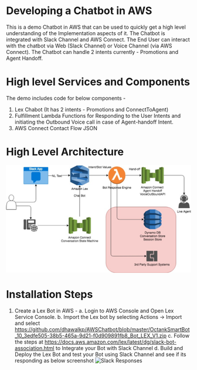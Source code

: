 # Developing a Chatbot in AWS
This is a demo Chatbot in AWS that can be used to quickly get a high level understanding of the Implementation aspects of it. The Chatbot is integrated with Slack Channel and AWS Connect. The End User can interact with the chatbot via Web (Slack Channel) or Voice Channel (via AWS Connect). The Chatbot can handle 2 intents currently - Promotions and Agent Handoff.  

# High level Services and Components
The demo includes code for below components -
1. Lex Chabot (It has 2 intents - Promotions and ConnectToAgent)
2. Fulfillment Lambda Functions for Responding to the User Intents and initiating the Outbound Voice call in case of Agent-handoff Intent.
3. AWS Connect Contact Flow JSON

# High Level Architecture

![High Level Architecture of Chatbot on AWS](https://github.com/dhawalkp/AWSChatbot/blob/master/Architecture_ChatBot_AWS.png)

# Installation Steps

1. Create a Lex Bot in AWS - 
    a. Login to AWS Console and Open Lex Service Console. 
    b. Import the Lex bot by selecting Actions -> Import and select  https://github.com/dhawalkp/AWSChatbot/blob/master/OctankSmartBot_10_3edfe505-38b5-465a-9d21-f0d909891fb8_Bot_LEX_V1.zip 
    c. Follow the steps at https://docs.aws.amazon.com/lex/latest/dg/slack-bot-association.html to Integrate your Bot with    Slack Channel
    d. Build and Deploy the Lex Bot and test your Bot using Slack Channel and see if its responding as below screenshot
    ![Slack Responses](https://github.com/dhawalkp/AWSChatbot/blob/master/Chatbot_Slack_responses.png)
    
